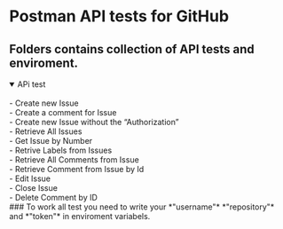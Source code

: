 # **Postman API tests for GitHub**
## Folders contains collection of API tests and enviroment.
<details open>
<summary>APi test</summary>
<br>
  - Create new Issue
 <br>
  - Create a comment for Issue
 <br>
  - Create new Issue without the “Authorization”
 <br>
  - Retrieve All Issues
 <br>
  - Get Issue by Number
 <br>
  - Retrive Labels from Issues
 <br>
  - Retrieve All Comments from Issue
 <br>
  - Retrieve Comment from Issue by Id
<br>
  - Edit Issue
 <br>
  - Close Issue
 <br>
  - Delete Comment by ID
</details>
### To work all test you need to write your *"username"* *"repository"* and *"token"* in enviroment variabels.
